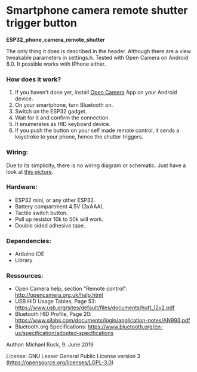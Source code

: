 # Smartphone camera remote shutter trigger button
**ESP32_phone_camera_remote_shutter**

The only thing it does is described in the header. Although there are a view tweakable parameters in settings.h.
Tested with Open Camera on Android 8.0.
It possible works with IPhone either.

### How does it work?
1. If you haven't done yet, install [Open Camera](https://play.google.com/store/apps/details?id=net.sourceforge.opencamera) App on your Android device.
2. On your smartphone, turn Bluetooth on.
3. Switch on the ESP32 gadget.
4. Wait for it and confirm the connection.
5. It enumerates as HID keyboard device.
6. If you push the button on your self made remote control, it sends a keystroke to your phone, hence the shutter triggers.

### Wiring:
Due to its simplicity, there is no wiring diagram or schematic. Just have a look at [this picture](https://github.com/michaelruck/ESP32_phone_camera_remote_shutter/blob/master/images/BLE_Shutter_button_v1.0.jpg).

### Hardware:
- ESP32 mini, or any other ESP32.
- Battery compartment 4.5V (3xAAA).
- Tactile switch button.
- Pull up resistor 10k to 50k will work.
- Double sided adhesive tape.

### Dependencies:
- Arduino IDE
- Library

### Ressources:
- Open Camera help, section "Remote control": http://opencamera.org.uk/help.html
- USB HID Usage Tables, Page 53: https://www.usb.org/sites/default/files/documents/hut1_12v2.pdf
- Bluetooth HID Profile, Page 20: https://www.silabs.com/documents/login/application-notes/AN993.pdf
- Bluetooth.org Specifications: https://www.bluetooth.org/en-us/specification/adopted-specifications

Author: Michael Ruck, 9. June 2019

License: GNU Lesser General Public License version 3 (https://opensource.org/licenses/LGPL-3.0)
